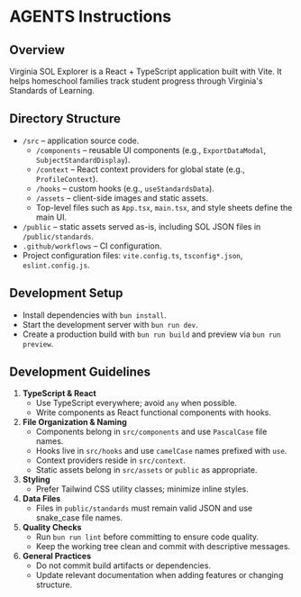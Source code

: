 # AGENTS Instructions

## Overview
Virginia SOL Explorer is a React + TypeScript application built with Vite.  It helps homeschool families track student progress through Virginia's Standards of Learning.

## Directory Structure
- `/src` – application source code.
  - `/components` – reusable UI components (e.g., `ExportDataModal`, `SubjectStandardDisplay`).
  - `/context` – React context providers for global state (e.g., `ProfileContext`).
  - `/hooks` – custom hooks (e.g., `useStandardsData`).
  - `/assets` – client-side images and static assets.
  - Top-level files such as `App.tsx`, `main.tsx`, and style sheets define the main UI.
- `/public` – static assets served as-is, including SOL JSON files in `/public/standards`.
- `.github/workflows` – CI configuration.
- Project configuration files: `vite.config.ts`, `tsconfig*.json`, `eslint.config.js`.

## Development Setup
- Install dependencies with `bun install`.
- Start the development server with `bun run dev`.
- Create a production build with `bun run build` and preview via `bun run preview`.

## Development Guidelines
1. **TypeScript & React**
   - Use TypeScript everywhere; avoid `any` when possible.
   - Write components as React functional components with hooks.
2. **File Organization & Naming**
   - Components belong in `src/components` and use `PascalCase` file names.
   - Hooks live in `src/hooks` and use `camelCase` names prefixed with `use`.
   - Context providers reside in `src/context`.
   - Static assets belong in `src/assets` or `public` as appropriate.
3. **Styling**
   - Prefer Tailwind CSS utility classes; minimize inline styles.
4. **Data Files**
   - Files in `public/standards` must remain valid JSON and use snake_case file names.
5. **Quality Checks**
   - Run `bun run lint` before committing to ensure code quality.
   - Keep the working tree clean and commit with descriptive messages.
6. **General Practices**
   - Do not commit build artifacts or dependencies.
   - Update relevant documentation when adding features or changing structure.

